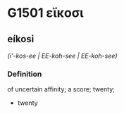 # G1501 εἴκοσι

## eíkosi

_(i'-kos-ee | EE-koh-see | EE-koh-see)_

### Definition

of uncertain affinity; a score; twenty; 

- twenty
